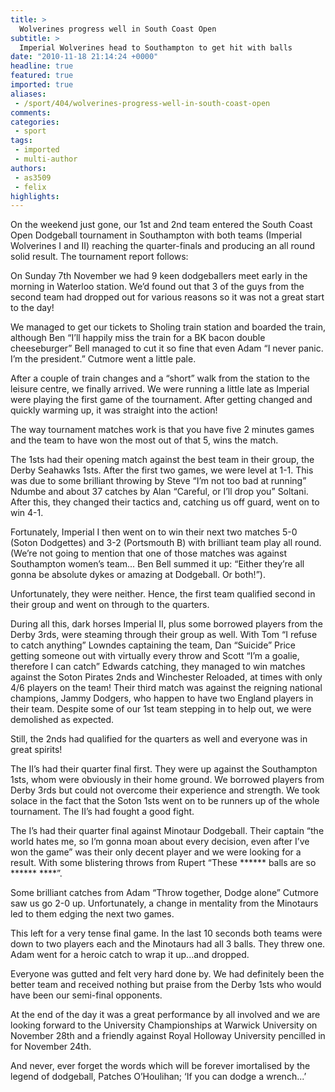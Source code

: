 ```yaml
---
title: >
  Wolverines progress well in South Coast Open
subtitle: >
  Imperial Wolverines head to Southampton to get hit with balls
date: "2010-11-18 21:14:24 +0000"
headline: true
featured: true
imported: true
aliases:
 - /sport/404/wolverines-progress-well-in-south-coast-open
comments:
categories:
 - sport
tags:
 - imported
 - multi-author
authors:
 - as3509
 - felix
highlights:
---
```


On the weekend just gone, our 1st and 2nd team entered the South Coast Open Dodgeball tournament in Southampton with both teams (Imperial Wolverines I and II) reaching the quarter-finals and producing an all round solid result. The tournament report follows:

On Sunday 7th November we had 9 keen dodgeballers meet early in the morning in Waterloo station. We’d found out that 3 of the guys from the second team had dropped out for various reasons so it was not a great start to the day!

We managed to get our tickets to Sholing train station and boarded the train, although Ben “I’ll happily miss the train for a BK bacon double cheeseburger” Bell managed to cut it so fine that even Adam “I never panic. I’m the president.” Cutmore went a little pale.

After a couple of train changes and a “short” walk from the station to the leisure centre, we finally arrived. We were running a little late as Imperial were playing the first game of the tournament. After getting changed and quickly warming up, it was straight into the action!

The way tournament matches work is that you have five 2 minutes games and the team to have won the most out of that 5, wins the match.

The 1sts had their opening match against the best team in their group, the Derby Seahawks 1sts. After the first two games, we were level at 1-1. This was due to some brilliant throwing by Steve “I’m not too bad at running” Ndumbe and about 37 catches by Alan “Careful, or I’ll drop you” Soltani. After this, they changed their tactics and, catching us off guard, went on to win 4-1.

Fortunately, Imperial I then went on to win their next two matches 5-0 (Soton Dodgettes) and 3-2 (Portsmouth B) with brilliant team play all round. (We’re not going to mention that one of those matches was against Southampton women’s team... Ben Bell summed it up: “Either they’re all gonna be absolute dykes or amazing at Dodgeball. Or both!”).

Unfortunately, they were neither. Hence, the first team qualified second in their group and went on through to the quarters.

During all this, dark horses Imperial II, plus some borrowed players from the Derby 3rds, were steaming through their group as well. With Tom “I refuse to catch anything” Lowndes captaining the team, Dan “Suicide” Price getting someone out with virtually every throw and Scott “I’m a goalie, therefore I can catch” Edwards catching, they managed to win matches against the Soton Pirates 2nds and Winchester Reloaded, at times with only 4/6 players on the team! Their third match was against the reigning national champions, Jammy Dodgers, who happen to have two England players in their team. Despite some of our 1st team stepping in to help out, we were demolished as expected.

Still, the 2nds had qualified for the quarters as well and everyone was in great spirits!

The II’s had their quarter final first. They were up against the Southampton 1sts, whom were obviously in their home ground. We borrowed players from Derby 3rds but could not overcome their experience and strength. We took solace in the fact that the Soton 1sts went on to be runners up of the whole tournament. The II’s had fought a good fight.

The I’s had their quarter final against Minotaur Dodgeball. Their captain “the world hates me, so I’m gonna moan about every decision, even after I’ve won the game” was their only decent player and we were looking for a result. With some blistering throws from Rupert “These ****** balls are so ****** ****”.

Some brilliant catches from Adam “Throw together, Dodge alone” Cutmore saw us go 2-0 up. Unfortunately, a change in mentality from the Minotaurs led to them edging the next two games.

This left for a very tense final game. In the last 10 seconds both teams were down to two players each and the Minotaurs had all 3 balls. They threw one. Adam went for a heroic catch to wrap it up...and dropped.

Everyone was gutted and felt very hard done by. We had definitely been the better team and received nothing but praise from the Derby 1sts who would have been our semi-final opponents.

At the end of the day it was a great performance by all involved and we are looking forward to the University Championships at Warwick University on November 28th and a friendly against Royal Holloway University pencilled in for November 24th.

And never, ever forget the words which will be forever imortalised by the legend of dodgeball, Patches O’Houlihan; ‘If you can dodge a wrench...’
